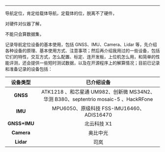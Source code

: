 ---

导航定位，肯定给载体导航，定载体的位，脱离不了硬件，

对硬件对仪器了解，

不能只会算数据集，



记录导航定位设备的基本使用，包括 GNSS、IMU、Camera、Lidar 等，先介绍各种设备的原理、基本使用方式、注意事项；然后再介绍我用过的一些设备，包括它们的特性，交互方式，怎么配置、标定、连开发板，上位机怎么用，和简单的性能评测，还会提供一些短时测试数据，以及在开源程序上的解算情况；目前已记录和准备记录的设备包括：

|   设备类型   |                          已介绍设备                          |
| :----------: | :----------------------------------------------------------: |
|   **GNSS**   | ATK1218 、和芯星通 UM982、创新微 MS34N2、华测 B380、septentrio mosaic-5 、HackRFone |
|   **IMU**    |          MPU6050、原级科技 FSS-IMU16460、ADIS16470           |
| **GNSS+IMU** |                         北云科技 X1                          |
|  **Camera**  |                           奥比中光                           |
|  **Lidar**   |                             司岚                             |
